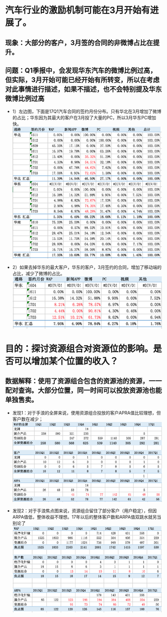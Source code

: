 # 汽车行业的激励机制可能在3月开始有进展了。
## 现象：大部分的客户，3月签的合同的非微博占比在提升。
## 问题：Q1季报中，会发现华东汽车的微博比例过高，但实际，3月开始可能已经开始有所转变，所以在考虑对此事情进行描述，如果不描述，也不会特别提及华东微博比例过高

* 1）左边图，下面是17Q1汽车合同的签约月份分布。只有华北在3月增加了微博的占比；华东因为其最大的客户在3月投了大量的PC，所以3月华东PC增加快。
![image](https://github.com/baonwut/findSome/blob/master/170401/1_1.png)

* 2）如果去掉华东的最大客户，华东的客户，3月签约的合同，增加了移动端的占比，减少了微博的占比。
![image](https://github.com/baonwut/findSome/blob/master/170401/1_2.png)


# 目的：探讨资源组合对资源位的影响。是否可以增加某个位置的收入？
## 数据解释：使用了资源组合包含的资源池的资源，一一配对查询。大部分位置，同一时间可以投放资源池也能单独售卖。

* 发现1：对于手浪的全屏来说，使用资源组合投放的客户APRA值比较理想，但客户数在减少；
![image](https://github.com/baonwut/findSome/blob/master/170401/2_1.png)

* 发现2：对于手浪焦点图来说，资源组合留住了部分客户（用户稳定），但因ARPA值低，整体收益不理想。17年以后的整体客户数和ARPA值双跳水就另当别论了
![image](https://github.com/baonwut/findSome/blob/master/170401/2_2.png)
